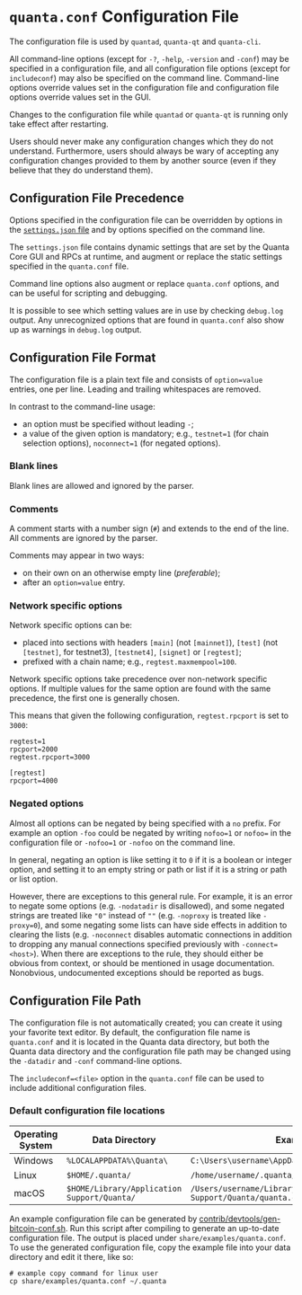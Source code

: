 # `quanta.conf` Configuration File

The configuration file is used by `quantad`, `quanta-qt` and `quanta-cli`.

All command-line options (except for `-?`, `-help`, `-version` and `-conf`) may be specified in a configuration file, and all configuration file options (except for `includeconf`) may also be specified on the command line. Command-line options override values set in the configuration file and configuration file options override values set in the GUI.

Changes to the configuration file while `quantad` or `quanta-qt` is running only take effect after restarting.

Users should never make any configuration changes which they do not understand. Furthermore, users should always be wary of accepting any configuration changes provided to them by another source (even if they believe that they do understand them).

## Configuration File Precedence

Options specified in the configuration file can be overridden by options in the [`settings.json` file](files.md) and by options specified on the command line.

The `settings.json` file contains dynamic settings that are set by the Quanta Core GUI and RPCs at runtime, and augment or replace the static settings specified in the `quanta.conf` file.

Command line options also augment or replace `quanta.conf` options, and can be useful for scripting and debugging.

It is possible to see which setting values are in use by checking `debug.log` output. Any unrecognized options that are found in `quanta.conf` also show up as warnings in `debug.log` output.

## Configuration File Format

The configuration file is a plain text file and consists of `option=value` entries, one per line. Leading and trailing whitespaces are removed.

In contrast to the command-line usage:
- an option must be specified without leading `-`;
- a value of the given option is mandatory; e.g., `testnet=1` (for chain selection options), `noconnect=1` (for negated options).

### Blank lines

Blank lines are allowed and ignored by the parser.

### Comments

A comment starts with a number sign (`#`) and extends to the end of the line. All comments are ignored by the parser.

Comments may appear in two ways:
- on their own on an otherwise empty line (_preferable_);
- after an `option=value` entry.

### Network specific options

Network specific options can be:
- placed into sections with headers `[main]` (not `[mainnet]`), `[test]` (not `[testnet]`, for testnet3), `[testnet4]`, `[signet]` or `[regtest]`;
- prefixed with a chain name; e.g., `regtest.maxmempool=100`.

Network specific options take precedence over non-network specific options.
If multiple values for the same option are found with the same precedence, the
first one is generally chosen.

This means that given the following configuration, `regtest.rpcport` is set to `3000`:

```
regtest=1
rpcport=2000
regtest.rpcport=3000

[regtest]
rpcport=4000
```

### Negated options

Almost all options can be negated by being specified with a `no` prefix. For example an option `-foo` could be negated by writing `nofoo=1` or `nofoo=` in the configuration file or `-nofoo=1` or `-nofoo` on the command line.

In general, negating an option is like setting it to `0` if it is a boolean or integer option, and setting it to an empty string or path or list if it is a string or path or list option.

However, there are exceptions to this general rule. For example, it is an error to negate some options (e.g. `-nodatadir` is disallowed), and some negated strings are treated like `"0"` instead of `""` (e.g. `-noproxy` is treated like `-proxy=0`), and some negating some lists can have side effects in addition to clearing the lists (e.g. `-noconnect` disables automatic connections in addition to dropping any manual connections specified previously with `-connect=<host>`). When there are exceptions to the rule, they should either be obvious from context, or should be mentioned in usage documentation. Nonobvious, undocumented exceptions should be reported as bugs.

## Configuration File Path

The configuration file is not automatically created; you can create it using your favorite text editor. By default, the configuration file name is `quanta.conf` and it is located in the Quanta data directory, but both the Quanta data directory and the configuration file path may be changed using the `-datadir` and `-conf` command-line options.

The `includeconf=<file>` option in the `quanta.conf` file can be used to include additional configuration files.

### Default configuration file locations

Operating System | Data Directory | Example Path
-- | -- | --
Windows | `%LOCALAPPDATA%\Quanta\` | `C:\Users\username\AppData\Local\Quanta\quanta.conf`
Linux | `$HOME/.quanta/` | `/home/username/.quanta/quanta.conf`
macOS | `$HOME/Library/Application Support/Quanta/` | `/Users/username/Library/Application Support/Quanta/quanta.conf`

An example configuration file can be generated by [contrib/devtools/gen-bitcoin-conf.sh](../contrib/devtools/gen-bitcoin-conf.sh).
Run this script after compiling to generate an up-to-date configuration file.
The output is placed under `share/examples/quanta.conf`.
To use the generated configuration file, copy the example file into your data directory and edit it there, like so:

```
# example copy command for linux user
cp share/examples/quanta.conf ~/.quanta
```
